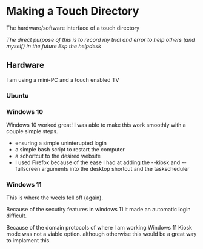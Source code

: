 # Making a Touch Directory
The hardware/software interface of a touch directory

*The direct purpose of this is to record my trial and error to help others (and myself) in the future*
*Esp the helpdesk*

## Hardware
I am using a mini-PC and a touch enabled TV

### Ubuntu

### Windows 10
Windows 10 worked great!
I was able to make this work smoothly with a couple simple steps.

- ensuring a simple uninterupted login
- a simple bash script to restart the computer
- a schortcut to the desired website
-    I used Firefox because of the ease I had at adding the --kiosk and --fullscreen arguments into the desktop shortcut and the taskscheduler 

### Windows 11
This is where the weels fell off (again).

Because of the secutiry features in windows 11 it made an automatic login difficult.

Because of the domain protocols of where I am working Windows 11 Kiosk mode was not a viable option. although otherwise this would be a great way to implament this.
